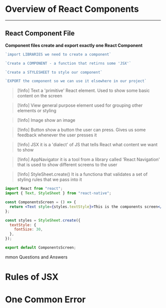 
# Overview of React Components


------------
## React Component File

**Component files create and export exactly one React Component**

```jsx
`import LIBRARIES we need to create a component`

`Create a COMPONENT - a function that retirns some 'JSX'`

`Create a STYLESHEET to style our component`

`EXPORT the component so we can use it elsewhere in our project`
```

>[!info] Text
>a 'primitive' React element. Used to show some basic content on the screen

>[!info] View
>general purpose element used for grouping other elements or styling

>[!info] Image 
>show an image

>[!info] Button
>show a button the user can press. Gives us some feedback whenever the user presses it



>[!info] JSX
>it is a 'dialect' of JS that tells React what content we want to show

>[!info] AppNavigator
>it is a tool from a library called 'React Navigation' that is used to show different screens to the user

>[!info] StyleSheet.create()
>It is a functiona that validates a set of styling rules that we pass into it

```jsx
import React from "react";
import { Text, StyleSheet } from "react-native";

const ComponentsScreen = () => {
  return <Text style={styles.textStyle}>This is the components screen</Text>;
};

const styles = StyleSheet.create({
  textStyle: {
    fontSize: 30,
  },
});

export default ComponentsScreen;
```


mmon Questions and Answers








# Rules of JSX



# One Common Error




















